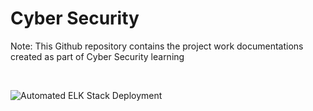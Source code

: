 # Cyber Security

Note: This Github repository contains the project work documentations created as part of Cyber Security learning

<br />

![Automated ELK Stack Deployment](https://github.com/chaitanyasugathan/Cybersecurity/tree/master/CloudSecurity)

<br />
